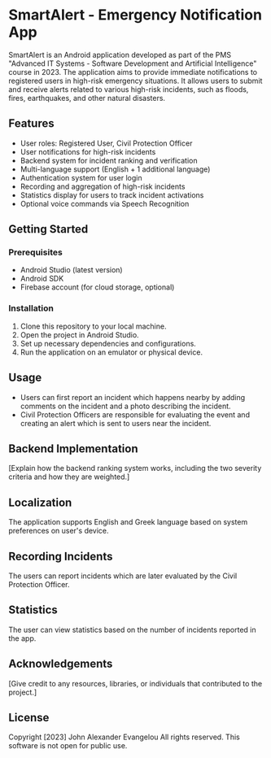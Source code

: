 # SmartAlert - Emergency Notification App

SmartAlert is an Android application developed as part of the PMS "Advanced IT Systems - Software 
Development and Artificial Intelligence" course in 2023. 
The application aims to provide immediate notifications to registered users in high-risk emergency 
situations. 
It allows users to submit and receive alerts related to various high-risk incidents, such as floods, 
fires, earthquakes, 
and other natural disasters.

## Features

- User roles: Registered User, Civil Protection Officer
- User notifications for high-risk incidents
- Backend system for incident ranking and verification
- Multi-language support (English + 1 additional language)
- Authentication system for user login
- Recording and aggregation of high-risk incidents
- Statistics display for users to track incident activations
- Optional voice commands via Speech Recognition

## Getting Started

### Prerequisites

- Android Studio (latest version)
- Android SDK
- Firebase account (for cloud storage, optional)

### Installation

1. Clone this repository to your local machine.
2. Open the project in Android Studio.
3. Set up necessary dependencies and configurations.
4. Run the application on an emulator or physical device.

## Usage

- Users can first report an incident which happens nearby by adding comments on the incident and a photo describing the incident.
- Civil Protection Officers are responsible for evaluating the event and creating an alert which is sent to users near the incident.

## Backend Implementation

[Explain how the backend ranking system works, including the two severity criteria and how they are weighted.]

## Localization

The application supports English and Greek language based on system preferences on user's device.

## Recording Incidents

The users can report incidents which are later evaluated by the Civil Protection Officer.

## Statistics

The user can view statistics based on the number of incidents reported in the app.

## Acknowledgements

[Give credit to any resources, libraries, or individuals that contributed to the project.]

## License

Copyright [2023] John Alexander Evangelou
All rights reserved. This software is not open for public use.

